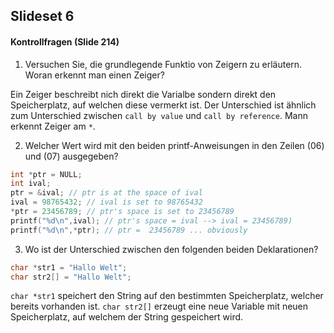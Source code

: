 ## Slideset 6
#### Kontrollfragen (Slide 214)
1. Versuchen Sie, die grundlegende Funktio von Zeigern zu erläutern. Woran erkennt man einen Zeiger?

Ein Zeiger beschreibt nich direkt die Varialbe sondern direkt den Speicherplatz, auf welchen diese vermerkt ist. Der Unterschied ist ähnlich zum Unterschied zwischen `call by value` und `call by reference`.
Mann erkennt Zeiger am `*`.

2. Welcher Wert wird mit den beiden printf-Anweisungen in den Zeilen (06) und (07) ausgegeben?
```c
int *ptr = NULL;
int ival;
ptr = &ival; // ptr is at the space of ival
ival = 98765432; // ival is set to 98765432
*ptr = 23456789; // ptr's space is set to 23456789
printf("%d\n",ival); // ptr's space = ival --> ival = 23456789)
printf("%d\n",*ptr); // ptr =  23456789 ... obviously
```
3. Wo ist der Unterschied zwischen den folgenden beiden Deklarationen?
```c
char *str1 = "Hallo Welt";
char str2[] = "Hallo Welt";
```
`char *str1` speichert den String auf den bestimmten Speicherplatz, welcher bereits vorhanden ist.
`char str2[]` erzeugt eine neue Variable mit neuen Speicherplatz, auf welchem der String gespeichert wird.
